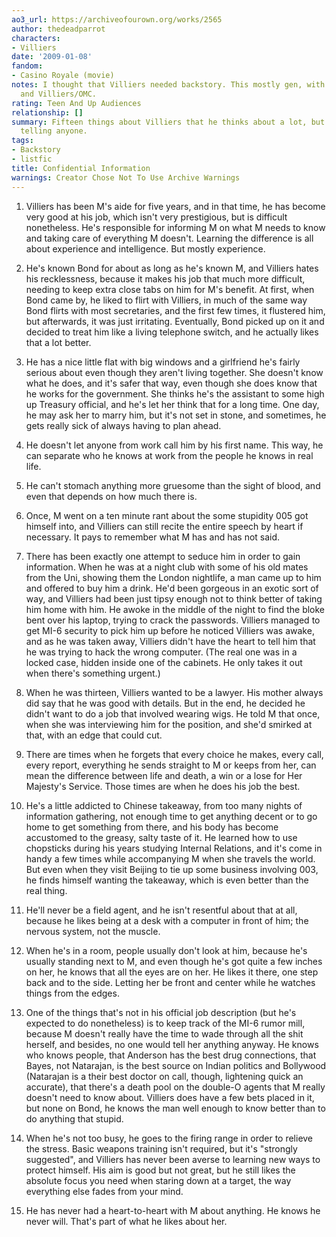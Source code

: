 ```yaml
---
ao3_url: https://archiveofourown.org/works/2565
author: thedeadparrot
characters:
- Villiers
date: '2009-01-08'
fandom:
- Casino Royale (movie)
notes: I thought that Villiers needed backstory. This mostly gen, with a bit of Villiers/OFC
  and Villiers/OMC.
rating: Teen And Up Audiences
relationship: []
summary: Fifteen things about Villiers that he thinks about a lot, but doesn't like
  telling anyone.
tags:
- Backstory
- listfic
title: Confidential Information
warnings: Creator Chose Not To Use Archive Warnings
---
```


1. Villiers has been M's aide for five years, and in that time, he has become very good at his job, which isn't very prestigious, but is difficult nonetheless. He's responsible for informing M on what M needs to know and taking care of everything M doesn't. Learning the difference is all about experience and intelligence. But mostly experience.

2. He's known Bond for about as long as he's known M, and Villiers hates his recklessness, because it makes his job that much more difficult, needing to keep extra close tabs on him for M's benefit. At first, when Bond came by, he liked to flirt with Villiers, in much of the same way Bond flirts with most secretaries, and the first few times, it flustered him, but afterwards, it was just irritating. Eventually, Bond picked up on it and decided to treat him like a living telephone switch, and he actually likes that a lot better.

3. He has a nice little flat with big windows and a girlfriend he's fairly serious about even though they aren't living together. She doesn't know what he does, and it's safer that way, even though she does know that he works for the government. She thinks he's the assistant to some high up Treasury official, and he's let her think that for a long time. One day, he may ask her to marry him, but it's not set in stone, and sometimes, he gets really sick of always having to plan ahead.

4. He doesn't let anyone from work call him by his first name. This way, he can separate who he knows at work from the people he knows in real life.

5. He can't stomach anything more gruesome than the sight of blood, and even that depends on how much there is.

6. Once, M went on a ten minute rant about the some stupidity 005 got himself into, and Villiers can still recite the entire speech by heart if necessary. It pays to remember what M has and has not said.

7. There has been exactly one attempt to seduce him in order to gain information. When he was at a night club with some of his old mates from the Uni, showing them the London nightlife, a man came up to him and offered to buy him a drink. He'd been gorgeous in an exotic sort of way, and Villiers had been just tipsy enough not to think better of taking him home with him. He awoke in the middle of the night to find the bloke bent over his laptop, trying to crack the passwords. Villiers managed to get MI-6 security to pick him up before he noticed Villiers was awake, and as he was taken away, Villiers didn't have the heart to tell him that he was trying to hack the wrong computer. (The real one was in a locked case, hidden inside one of the cabinets. He only takes it out when there's something urgent.)

8. When he was thirteen, Villiers wanted to be a lawyer. His mother always did say that he was good with details. But in the end, he decided he didn't want to do a job that involved wearing wigs. He told M that once, when she was interviewing him for the position, and she'd smirked at that, with an edge that could cut.

9. There are times when he forgets that every choice he makes, every call, every report, everything he sends straight to M or keeps from her, can mean the difference between life and death, a win or a lose for Her Majesty's Service. Those times are when he does his job the best.

10. He's a little addicted to Chinese takeaway, from too many nights of information gathering, not enough time to get anything decent or to go home to get something from there, and his body has become accustomed to the greasy, salty taste of it. He learned how to use chopsticks during his years studying Internal Relations, and it's come in handy a few times while accompanying M when she travels the world. But even when they visit Beijing to tie up some business involving 003, he finds himself wanting the takeaway, which is even better than the real thing.

11. He'll never be a field agent, and he isn't resentful about that at all, because he likes being at a desk with a computer in front of him; the nervous system, not the muscle.

12. When he's in a room, people usually don't look at him, because he's usually standing next to M, and even though he's got quite a few inches on her, he knows that all the eyes are on her. He likes it there, one step back and to the side. Letting her be front and center while he watches things from the edges.

13. One of the things that's not in his official job description (but he's expected to do nonetheless) is to keep track of the MI-6 rumor mill, because M doesn't really have the time to wade through all the shit herself, and besides, no one would tell her anything anyway. He knows who knows people, that Anderson has the best drug connections, that Bayes, not Natarajan, is the best source on Indian politics and Bollywood (Natarajan is a their best doctor on call, though, lightening quick an accurate), that there's a death pool on the double-O agents that M really doesn't need to know about. Villiers does have a few bets placed in it, but none on Bond, he knows the man well enough to know better than to do anything that stupid.

14. When he's not too busy, he goes to the firing range in order to relieve the stress. Basic weapons training isn't required, but it's "strongly suggested", and Villiers has never been averse to learning new ways to protect himself. His aim is good but not great, but he still likes the absolute focus you need when staring down at a target, the way everything else fades from your mind.

15. He has never had a heart-to-heart with M about anything. He knows he never will. That's part of what he likes about her.